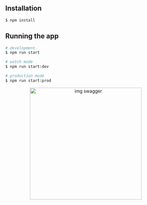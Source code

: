 ## Installation

```bash
$ npm install
```

## Running the app

```bash
# development
$ npm run start

# watch mode
$ npm run start:dev

# production mode
$ npm run start:prod
```

<p align="center">
 <a href="https://cron-job-service-production.up.railway.app/swagger"><img src="https://avatars.mds.yandex.net/i?id=321e8002dfef138e26b7c57de7c26770_l-5220800-images-thumbs&n=13" width="350" 
    alt="img swagger"></a>
</p>
